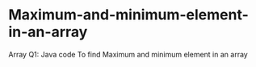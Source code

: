 # Maximum-and-minimum-element-in-an-array

Array Q1: Java code To find Maximum and minimum element in an array
